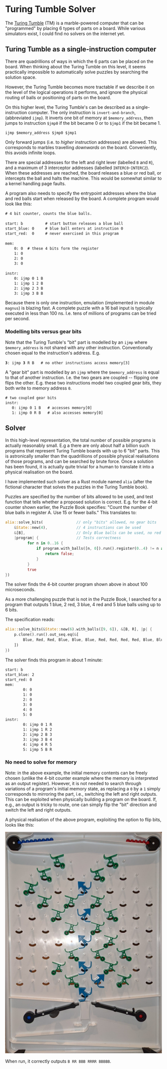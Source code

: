 # Turing Tumble Solver

The [Turing Tumble](https://www.turingtumble.com/) (TM) is a marble-powered computer that can be "programmed" by placing 6 types of parts on a board. While various simulators exist, I could find no solvers on the internet yet.

## Turing Tumble as a single-instruction computer

There are quadrillions of ways in which the 6 parts can be placed on the board. When thinking about the Turing Tumble on this level, it seems practically impossible to automatically solve puzzles by searching the solution space.

However, the Turing Tumble becomes more tractable if we describe it on the level of the logical operations it performs, and ignore the physical routing of balls or positioning of parts on the board.

On this higher level, the Turing Tumble's can be described as a single-instruction computer. The only instruction is `invert-and-branch`, (abbreviated `ijmp`). It inverts one bit of memory at `$memory_address`, then jumps to instruction `$jmp0` if the bit became 0 or to `$jmp1` if the bit became 1.

```
ijmp $memory_address $jmp0 $jmp1
```

Only forward jumps (i.e. to *higher* instruction addresses) are allowed. This corresponds to marbles travelling *downwards* on the board. Conveniently, this avoids infinite loops.

There are special addresses for the left and right lever (labelled `B` and `R`), and a maximum of 3 interceptor addresses (labelled `INTERC0`-`INTERC2`). When these addresses are reached, the board releases a blue or red ball, or intercepts the ball and halts the machine. This would be somewhat similar to a kernel handling page faults.

A program also needs to specify the entrypoint addresses where the blue and red balls start when released by the board. A complete program would look like this:

```
# 4 bit counter, counts the blue balls.

start: b          # start button releases a blue ball
start_blue: 0     # blue ball enters at instruction 0 
start_red:  0     # never exercised in this program

mem:
	0: 0  # these 4 bits form the register
	1: 0
	2: 0
	3: 0

instr:
	0: ijmp 0 1 B
	1: ijmp 1 2 B
	2: ijmp 2 3 B
	3: ijmp 3 B B
```

Because there is only one instruction, emulation (implemented in module `magnus`) is blazing fast. A complete puzzle with a 16 ball input is typically executed in less than 100 ns. I.e. tens of millions of programs can be tried per second.

### Modelling bits versus gear bits

Note that the Turing Tumble's "bit" part is modelled by an `ijmp` where `$memory_address` is not shared with any other instruction. Conventionally chosen equal to the instruction's address. E.g.

 **`3`**`: ijmp `**`3`**` R B   # no other instructions access memory[3]`

 A "gear bit" part is modelled by an `ijmp` where the `$memory_address` is equal to that of another instruction. I.e. the two gears are coupled -- flipping one flips the other. E.g. these two instructions model two coupled gear bits, they both write to memory address `0`.

 ```
# two coupled gear bits
instr:
	0: ijmp 0 1 B   # accesses memory[0]
	1: ijmp 0 R B   # also accesses memory[0]
 ```


## Solver

In this high-level representation, the total number of possible programs is actually reasonably small. E.g a there are only about half a billion such programs that represent Turing Tumble boards with up to 6 "bit" parts. This is astronically smaller than the quadrillions of possible physical realisations of those programs, and can be searched by brute force. Once a solution has been found, it is actually quite trivial for a human to translate it into a physical realisation on the board.

I have implemented such solver as a Rust module named `alia` (after the fictional character that solves the puzzles in the Turing Tumble book).

Puzzles are specified by the number of bits allowed to be used, and test function that tells whether a proposed solution is correct. E.g. for the 4-bit counter shown earlier, the Puzzle Book specifies: "Count the number of blue balls in register A. Use 15 or fewer balls." This translates to:

```rust
alia::solve_bits(               // only "bits" allowed, no gear bits
    &State::new(4),             // 4 instructions can be used
    &[B],                       // Only Blue balls can be used, no red balls or interceptors
    |program| {                 // Tests correctness
          for n in 0..16 {
              if program.with_balls([n, 0]).run().register(0..4) != n as u64 {
                  return false;
              }
          }
          true
})
```

The solver finds the 4-bit counter program shown above in about 100 microseconds.

As a more challenging puzzle that is not in the Puzzle Book, I searched for a program that outputs 1 blue, 2 red, 3 blue, 4 red and 5 blue balls using up to 6 bits.

The specification reads:

```rust
alia::solve_bits(&State::new(6).with_balls([9, 6]), &[B, R], |p| {
    p.clone().run().out_seq.eq(&[
        Blue, Red, Red, Blue, Blue, Blue, Red, Red, Red, Red, Blue, Blue, Blue, Blue, Blue,
    ])
})
```

The solver finds this program in about 1 minute:

```
start: b
start_blue: 2
start_red: 0
mem:
        0: 0
        1: 0
        2: 0
        3: 0
        4: 0
        5: 0
instr:
        0: ijmp 0 1 R
        1: ijmp 1 R 2
        2: ijmp 2 B 3
        3: ijmp 3 B 4
        4: ijmp 4 R 5
        5: ijmp 5 B R
```

### No need to solve for memory

Note: in the above example, the initial memory contents can be freely chosen (unlike the 4-bit counter example where the memory is interpreted as an output register). However, it is not needed to search through variations of a program's initial memory state, as replacing a `0` by a `1` simply corresponds to mirroring the part, i.e., switching the left and right outputs. This can be exploited when physically building a program on the board. If, e.g., an output is tricky to route, one can simply flip the "bit" direction and switch the left and right outputs.

A physical realisation of the above program, exploiting the option to flip bits, looks like this:

![fig](solution.jpg)

When run, it correctly outputs `B RR BBB RRRR BBBBB`.
